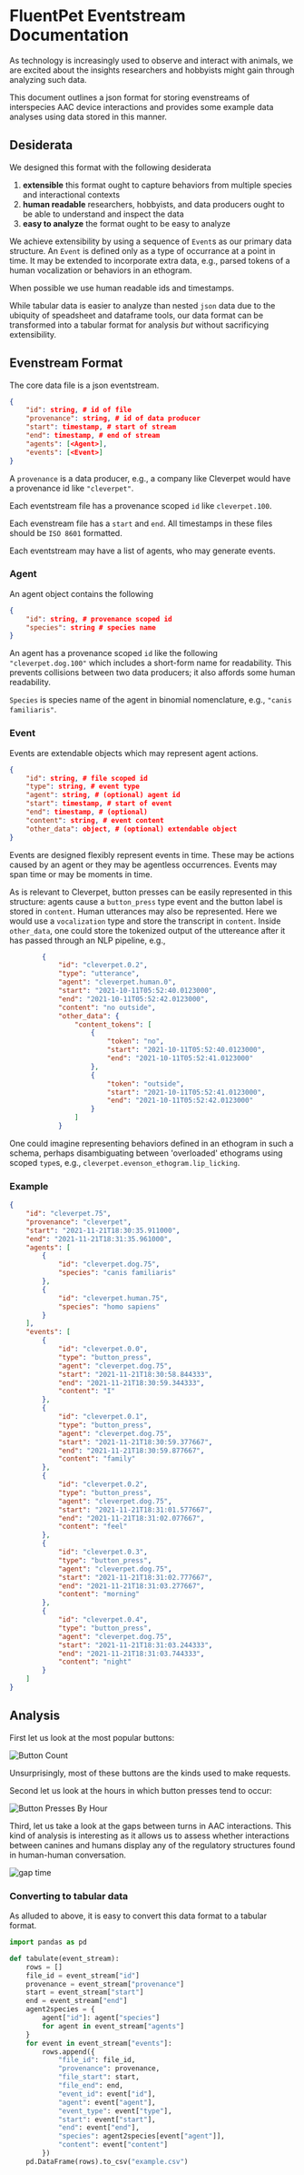 # FluentPet Eventstream Documentation

As technology is increasingly used to observe and interact with animals, we are excited about the insights researchers and hobbyists might gain through analyzing such data.

This document outlines a json format for storing evenstreams of interspecies AAC device interactions and provides some example data analyses using data stored in this manner.

## Desiderata

We designed this format with the following desiderata

1. **extensible** this format ought to capture behaviors from multiple species and interactional contexts
1. **human readable** researchers, hobbyists, and data producers ought to be able to understand and inspect the data
1. **easy to analyze** the format ought to be easy to analyze

We achieve extensibility by using a sequence of `Event`s as our primary data structure. An `Event` is defined only as a type of occurrance at a point in time. It may be extended to incorporate extra data, e.g., parsed tokens of a human vocalization or behaviors in an ethogram.

When possible we use human readable ids and timestamps.

While tabular data is easier to analyze than nested `json` data due to the ubiquity of speadsheet and dataframe tools, our data format can be transformed into a tabular format for analysis *but* without sacrificying extensibility.


## Evenstream Format

The core data file is a json eventstream.

```json
{
    "id": string, # id of file
    "provenance": string, # id of data producer
    "start": timestamp, # start of stream
    "end": timestamp, # end of stream
    "agents": [<Agent>],
    "events": [<Event>]
}
```
A `provenance` is a data producer, e.g., a company like Cleverpet would have a provenance id like `"cleverpet"`.

Each eventstream file has a provenance scoped `id` like `cleverpet.100`.

Each evenstream file has a `start` and `end`. All timestamps in these files should be `ISO 8601` formatted.

Each eventstream may have a list of agents, who may generate events.

### Agent

An agent object contains the following

```json
{
    "id": string, # provenance scoped id
    "species": string # species name
}
```

An agent has a provenance scoped `id` like the following `"cleverpet.dog.100"` which includes a short-form name for readability. This prevents collisions between two data producers; it also affords some human readability.

`Species` is species name of the agent in binomial nomenclature, e.g., `"canis familiaris"`.

### Event

Events are extendable objects which may represent agent actions.

```json
{
    "id": string, # file scoped id
    "type": string, # event type
    "agent": string, # (optional) agent id
    "start": timestamp, # start of event
    "end": timestamp, # (optional)
    "content": string, # event content
    "other_data": object, # (optional) extendable object
}
```

Events are designed flexibly represent events in time. These may be actions caused by an agent or they may be agentless occurrences. Events may span time or may be moments in time.

As is relevant to Cleverpet, button presses can be easily represented in this structure: agents cause a `button_press` type event and the button label is stored in `content`. Human utterances may also be represented. Here we would use a `vocalization` type and store the transcript in `content`. Inside `other_data`, one could store the tokenized output of the uttereance after it has passed through an NLP pipeline, e.g.,

```json
        {
            "id": "cleverpet.0.2",
            "type": "utterance",
            "agent": "cleverpet.human.0",
            "start": "2021-10-11T05:52:40.0123000",
            "end": "2021-10-11T05:52:42.0123000",
            "content": "no outside",
            "other_data": {
                "content_tokens": [
                    {
                        "token": "no",
                        "start": "2021-10-11T05:52:40.0123000",
                        "end": "2021-10-11T05:52:41.0123000"
                    },
                    {
                        "token": "outside",
                        "start": "2021-10-11T05:52:41.0123000",
                        "end": "2021-10-11T05:52:42.0123000"
                    }
                ]
            }
```

One could imagine representing behaviors defined in an ethogram in such a schema, perhaps disambiguating between 'overloaded' ethograms using scoped `type`s, e.g., `cleverpet.evenson_ethogram.lip_licking`.

### Example

```json
{
    "id": "cleverpet.75",
    "provenance": "cleverpet",
    "start": "2021-11-21T18:30:35.911000",
    "end": "2021-11-21T18:31:35.961000",
    "agents": [
        {
            "id": "cleverpet.dog.75",
            "species": "canis familiaris"
        },
        {
            "id": "cleverpet.human.75",
            "species": "homo sapiens"
        }
    ],
    "events": [
        {
            "id": "cleverpet.0.0",
            "type": "button_press",
            "agent": "cleverpet.dog.75",
            "start": "2021-11-21T18:30:58.844333",
            "end": "2021-11-21T18:30:59.344333",
            "content": "I"
        },
        {
            "id": "cleverpet.0.1",
            "type": "button_press",
            "agent": "cleverpet.dog.75",
            "start": "2021-11-21T18:30:59.377667",
            "end": "2021-11-21T18:30:59.877667",
            "content": "family"
        },
        {
            "id": "cleverpet.0.2",
            "type": "button_press",
            "agent": "cleverpet.dog.75",
            "start": "2021-11-21T18:31:01.577667",
            "end": "2021-11-21T18:31:02.077667",
            "content": "feel"
        },
        {
            "id": "cleverpet.0.3",
            "type": "button_press",
            "agent": "cleverpet.dog.75",
            "start": "2021-11-21T18:31:02.777667",
            "end": "2021-11-21T18:31:03.277667",
            "content": "morning"
        },
        {
            "id": "cleverpet.0.4",
            "type": "button_press",
            "agent": "cleverpet.dog.75",
            "start": "2021-11-21T18:31:03.244333",
            "end": "2021-11-21T18:31:03.744333",
            "content": "night"
        }
    ]
}
```

## Analysis

First let us look at the most popular buttons:

![Button Count](button_count.png)

Unsurprisingly, most of these buttons are the kinds used to make requests.


Second let us look at the hours in which button presses tend to occur:

![Button Presses By Hour](press_by_hour.png)

Third, let us take a look at the gaps between turns in AAC interactions. This kind of analysis is interesting as it allows us to assess whether interactions between canines and humans display any of the regulatory structures found in human-human conversation.

![gap time](gaps.png)

### Converting to tabular data

As alluded to above, it is easy to convert this data format to a tabular format.

```python
import pandas as pd

def tabulate(event_stream):
    rows = []
    file_id = event_stream["id"]
    provenance = event_stream["provenance"]
    start = event_stream["start"]
    end = event_stream["end"]
    agent2species = {
        agent["id"]: agent["species"]
        for agent in event_stream["agents"]
    }
    for event in event_stream["events"]:
        rows.append({
            "file_id": file_id,
            "provenance": provenance,
            "file_start": start,
            "file_end": end,
            "event_id": event["id"],
            "agent": event["agent"],
            "event_type": event["type"],
            "start": event["start"],
            "end": event["end"],
            "species": agent2species[event["agent"]],
            "content": event["content"]
        })
    pd.DataFrame(rows).to_csv("example.csv")
```

